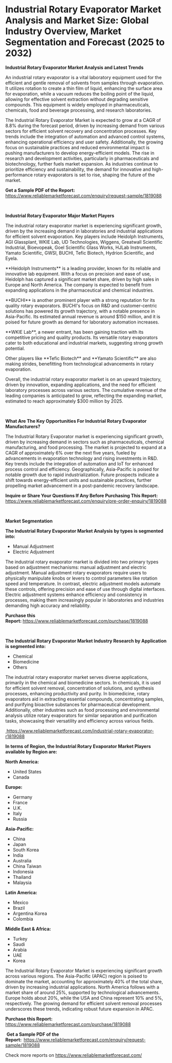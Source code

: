 <p><h1>Industrial Rotary Evaporator Market Analysis and Market Size: Global Industry Overview, Market Segmentation and Forecast (2025 to 2032)</h1></p><p><strong>Industrial Rotary Evaporator Market Analysis and Latest Trends</strong></p>
<p><p>An industrial rotary evaporator is a vital laboratory equipment used for the efficient and gentle removal of solvents from samples through evaporation. It utilizes rotation to create a thin film of liquid, enhancing the surface area for evaporation, while a vacuum reduces the boiling point of the liquid, allowing for effective solvent extraction without degrading sensitive compounds. This equipment is widely employed in pharmaceuticals, chemicals, food and beverage processing, and research laboratories.</p><p>The Industrial Rotary Evaporator Market is expected to grow at a CAGR of 8.8% during the forecast period, driven by increasing demand from various sectors for efficient solvent recovery and concentration processes. Key trends include the integration of automation and advanced control systems, enhancing operational efficiency and user safety. Additionally, the growing focus on sustainable practices and reduced environmental impact is pushing manufacturers to develop energy-efficient models. The rise in research and development activities, particularly in pharmaceuticals and biotechnology, further fuels market expansion. As industries continue to prioritize efficiency and sustainability, the demand for innovative and high-performance rotary evaporators is set to rise, shaping the future of the market.</p></p>
<p><strong>Get a Sample PDF of the Report:&nbsp;</strong> <a href="https://www.reliablemarketforecast.com/enquiry/request-sample/1819088?utm_campaign=2293&utm_medium=2&utm_source=Github&utm_content=ia&utm_term=18022025&utm_id=industrial-rotary-evaporator">https://www.reliablemarketforecast.com/enquiry/request-sample/1819088</a></p>
<p>&nbsp;</p>
<p><strong>Industrial Rotary Evaporator Major Market Players</strong></p>
<p><p>The industrial rotary evaporator market is experiencing significant growth, driven by the increasing demand in laboratories and industrial applications for efficient solvent evaporation. Key players include Heidolph Instruments, AGI Glassplant, WKIE Lab, UD Technologies, Wiggens, Greatwall Scientific Industrial, Bioevopeak, Goel Scientific Glass Works, HJLab Instruments, Yamato Scientific, GWSI, BUCHI, Tefic Biotech, Hydrion Scientific, and Eyela. </p><p>**Heidolph Instruments** is a leading provider, known for its reliable and innovative lab equipment. With a focus on precision and ease of use, Heidolph has captured a significant market share, driven by high sales in Europe and North America. The company is expected to benefit from expanding applications in the pharmaceutical and chemical industries.</p><p>**BUCHI** is another prominent player with a strong reputation for its quality rotary evaporators. BUCHI's focus on R&D and customer-centric solutions has powered its growth trajectory, with a notable presence in Asia-Pacific. Its estimated annual revenue is around $150 million, and it is poised for future growth as demand for laboratory automation increases.</p><p>**WKIE Lab**, a newer entrant, has been gaining traction with its competitive pricing and quality products. Its versatile rotary evaporators cater to both educational and industrial markets, suggesting strong growth potential. </p><p>Other players like **Tefic Biotech** and **Yamato Scientific** are also making strides, benefitting from technological advancements in rotary evaporation.</p><p>Overall, the industrial rotary evaporator market is on an upward trajectory, driven by innovation, expanding applications, and the need for efficient laboratory processes across various sectors. The cumulative revenue of the leading companies is anticipated to grow, reflecting the expanding market, estimated to reach approximately $300 million by 2025.</p></p>
<p>&nbsp;</p>
<p><strong>What Are The Key Opportunities For Industrial Rotary Evaporator Manufacturers?</strong></p>
<p><p>The Industrial Rotary Evaporator market is experiencing significant growth, driven by increasing demand in sectors such as pharmaceuticals, chemical manufacturing, and food processing. The market is projected to expand at a CAGR of approximately 6% over the next five years, fueled by advancements in evaporation technology and rising investments in R&D. Key trends include the integration of automation and IoT for enhanced process control and efficiency. Geographically, Asia-Pacific is poised for notable growth due to rapid industrialization. Future prospects indicate a shift towards energy-efficient units and sustainable practices, further propelling market advancement in a post-pandemic recovery landscape.</p></p>
<p><strong>Inquire or Share Your Questions If Any Before Purchasing This Report:</strong> <a href="https://www.reliablemarketforecast.com/enquiry/pre-order-enquiry/1819088?utm_campaign=2293&utm_medium=2&utm_source=Github&utm_content=ia&utm_term=18022025&utm_id=industrial-rotary-evaporator">https://www.reliablemarketforecast.com/enquiry/pre-order-enquiry/1819088</a></p>
<p>&nbsp;</p>
<p><strong>Market Segmentation</strong></p>
<p><strong>The Industrial Rotary Evaporator Market Analysis by types is segmented into:</strong></p>
<p><ul><li>Manual Adjustment</li><li>Electric Adjustment</li></ul></p>
<p><p>The industrial rotary evaporator market is divided into two primary types based on adjustment mechanisms: manual adjustment and electric adjustment. Manual adjustment rotary evaporators require users to physically manipulate knobs or levers to control parameters like rotation speed and temperature. In contrast, electric adjustment models automate these controls, offering precision and ease of use through digital interfaces. Electric adjustment systems enhance efficiency and consistency in processes, making them increasingly popular in laboratories and industries demanding high accuracy and reliability.</p></p>
<p><strong>Purchase this Report:&nbsp;</strong><a href="https://www.reliablemarketforecast.com/purchase/1819088?utm_campaign=2293&utm_medium=2&utm_source=Github&utm_content=ia&utm_term=18022025&utm_id=industrial-rotary-evaporator">https://www.reliablemarketforecast.com/purchase/1819088</a></p>
<p>&nbsp;</p>
<p><strong>The Industrial Rotary Evaporator Market Industry Research by Application is segmented into:</strong></p>
<p><ul><li>Chemical</li><li>Biomedicine</li><li>Others</li></ul></p>
<p><p>The industrial rotary evaporator market serves diverse applications, primarily in the chemical and biomedicine sectors. In chemicals, it is used for efficient solvent removal, concentration of solutions, and synthesis processes, enhancing productivity and purity. In biomedicine, rotary evaporators aid in extracting essential compounds, concentrating samples, and purifying bioactive substances for pharmaceutical development. Additionally, other industries such as food processing and environmental analysis utilize rotary evaporators for similar separation and purification tasks, showcasing their versatility and efficiency across various fields.</p></p>
<p><a href="https://www.reliablemarketforecast.com/industrial-rotary-evaporator-r1819088?utm_campaign=2293&utm_medium=2&utm_source=Github&utm_content=ia&utm_term=18022025&utm_id=industrial-rotary-evaporator">&nbsp;https://www.reliablemarketforecast.com/industrial-rotary-evaporator-r1819088</a></p>
<p><strong>In terms of Region, the Industrial Rotary Evaporator Market Players available by Region are:</strong></p>
<p>
    <p> <strong> North America: </strong>
        <ul>
            <li>United States</li>
            <li>Canada</li>
        </ul>
        </p> 
    <p> <strong> Europe: </strong>
        <ul>
            <li>Germany</li>
            <li>France</li>
            <li>U.K.</li>
            <li>Italy</li>
            <li>Russia</li>
        </ul>
        </p> 
    <p> <strong> Asia-Pacific: </strong>
        <ul>
            <li>China</li>
            <li>Japan</li>
            <li>South Korea</li>
            <li>India</li>
            <li>Australia</li>
            <li>China Taiwan</li>
            <li>Indonesia</li>
            <li>Thailand</li>
            <li>Malaysia</li>
        </ul>
        </p> 
    <p> <strong> Latin America: </strong>
        <ul>
            <li>Mexico</li>
            <li>Brazil</li>
            <li>Argentina Korea</li>
            <li>Colombia</li>
        </ul>
        </p> 
    <p> <strong> Middle East & Africa: </strong>
        <ul>
            <li>Turkey</li>
            <li>Saudi</li>
            <li>Arabia</li>
            <li>UAE</li>
            <li>Korea</li>
        </ul>
    </p>
    </p>
<p><p>The Industrial Rotary Evaporator Market is experiencing significant growth across various regions. The Asia-Pacific (APAC) region is poised to dominate the market, accounting for approximately 40% of the total share, driven by increasing industrial applications. North America follows with a market share of around 25%, supported by technological advancements. Europe holds about 20%, while the USA and China represent 10% and 5%, respectively. The growing demand for efficient solvent removal processes underscores these trends, indicating robust future expansion in APAC.</p></p>
<p><strong>Purchase this Report: </strong><a href="https://www.reliablemarketforecast.com/purchase/1819088?utm_campaign=2293&utm_medium=2&utm_source=Github&utm_content=ia&utm_term=18022025&utm_id=industrial-rotary-evaporator">https://www.reliablemarketforecast.com/purchase/1819088</a></p>
<p>&nbsp;<strong>Get a Sample PDF of the Report:&nbsp;&nbsp;</strong><a href="https://www.reliablemarketforecast.com/enquiry/request-sample/1819088?utm_campaign=2293&utm_medium=2&utm_source=Github&utm_content=ia&utm_term=18022025&utm_id=industrial-rotary-evaporator">https://www.reliablemarketforecast.com/enquiry/request-sample/1819088</a></p>
<p><strong></strong></p>
<p>Check more reports on <a href="https://www.reliablemarketforecast.com/?utm_campaign=2293&utm_medium=2&utm_source=Github&utm_content=ia&utm_term=18022025&utm_id=industrial-rotary-evaporator">https://www.reliablemarketforecast.com/</a></p>